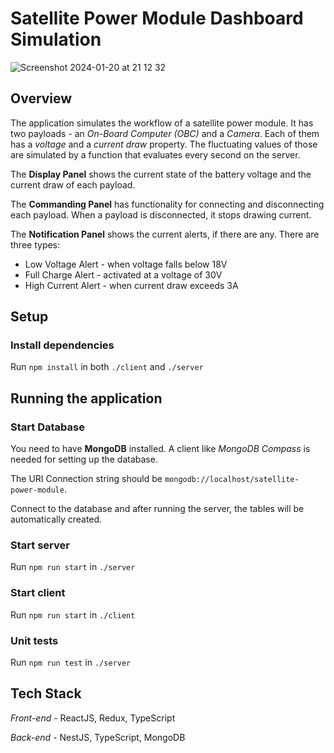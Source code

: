 # Satellite Power Module Dashboard Simulation

![Screenshot 2024-01-20 at 21 12 32](https://github.com/rdineva/satellite-power-module/assets/32228357/d0d98bee-e7ac-4faf-a080-b898b85ddb02)

## Overview
The application simulates the workflow of a satellite power module. It has two payloads - an *On-Board Computer (OBC)* and a *Camera*. Each of them has a *voltage* and a *current draw* property. The fluctuating values of those are simulated by a function that evaluates every second on the server.

The **Display Panel** shows the current state of the battery voltage and the current draw of each payload.

The **Commanding Panel** has functionality for connecting and disconnecting each payload. When a payload is disconnected, it stops drawing current.

The **Notification Panel** shows the current alerts, if there are any. There are three types:
- Low Voltage Alert - when voltage falls below 18V
- Full Charge Alert - activated at a voltage of 30V
- High Current Alert - when current draw exceeds 3A

## Setup

### Install dependencies
Run `npm install` in both `./client` and `./server`

## Running the application

### Start Database
You need to have **MongoDB** installed. A client like *MongoDB Compass* is needed for setting up the database.

The URI Connection string should be `mongodb://localhost/satellite-power-module`.

Connect to the database and after running the server, the tables will be automatically created.

### Start server
Run `npm run start` in `./server`

### Start client
Run `npm run start` in `./client`

### Unit tests
Run `npm run test` in `./server`

## Tech Stack
*Front-end* - ReactJS, Redux, TypeScript

*Back-end* - NestJS, TypeScript, MongoDB
